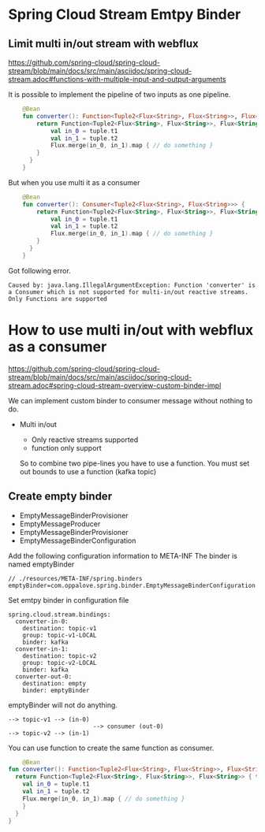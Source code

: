 # Spring Cloud Stream Emtpy Binder

## Limit multi in/out stream with webflux
https://github.com/spring-cloud/spring-cloud-stream/blob/main/docs/src/main/asciidoc/spring-cloud-stream.adoc#functions-with-multiple-input-and-output-arguments

It is possible to implement the pipeline of two inputs as one pipeline.
```kotlin
    @Bean
    fun converter(): Function<Tuple2<Flux<String>, Flux<String>>, Flux<String>> {
        return Function<Tuple2<Flux<String>, Flux<String>>, Flux<String>> { tuple ->
            val in_0 = tuple.t1
            val in_1 = tuple.t2
            Flux.merge(in_0, in_1).map { // do something }
        }
      }
    }
```

But when you use multi it as a consumer
```kotlin
    @Bean
    fun converter(): Consumer<Tuple2<Flux<String>, Flux<String>>> {
        return Function<Tuple2<Flux<String>, Flux<String>>, Flux<String>> { tuple ->
            val in_0 = tuple.t1
            val in_1 = tuple.t2
            Flux.merge(in_0, in_1).map { // do something }
        }
      }
    }
```

Got following error.
```shell
Caused by: java.lang.IllegalArgumentException: Function 'converter' is a Consumer which is not supported for multi-in/out reactive streams.
Only Functions are supported
```



# How to use multi in/out with webflux as a consumer
https://github.com/spring-cloud/spring-cloud-stream/blob/main/docs/src/main/asciidoc/spring-cloud-stream.adoc#spring-cloud-stream-overview-custom-binder-impl

We can implement custom binder to consumer message without nothing to do.

- Multi in/out
  - Only reactive streams supported
  - function only support
  
  So to combine two pipe-lines you have to use a function.
    You must set out bounds to use a function (kafka topic)

## Create empty binder
- EmptyMessageBinderProvisioner
- EmptyMessageProducer
- EmptyMessageBinderProvisioner
- EmptyMessageBinderConfiguration

Add the following configuration information to META-INF
The binder is named emptyBinder

```shell
// ./resources/META-INF/spring.binders
emptyBinder=com.oppalove.spring.binder.EmptyMessageBinderConfiguration
```


Set emtpy binder in configuration file
```shell
spring.cloud.stream.bindings:
  converter-in-0:
    destination: topic-v1
    group: topic-v1-LOCAL
    binder: kafka
  converter-in-1:
    destination: topic-v2
    group: topic-v2-LOCAL
    binder: kafka
  converter-out-0:
    destination: empty
    binder: emptyBinder
```

emptyBinder will not do anything.

```
--> topic-v1 --> (in-0)
                        --> consumer (out-0) 
--> topic-v2 --> (in-1)
```


You can use function to create the same function as consumer.

```kotlin
    @Bean
fun converter(): Function<Tuple2<Flux<String>, Flux<String>>, Flux<String>> {
  return Function<Tuple2<Flux<String>, Flux<String>>, Flux<String>> { tuple ->
    val in_0 = tuple.t1
    val in_1 = tuple.t2
    Flux.merge(in_0, in_1).map { // do something }
    }
  }
}
```
